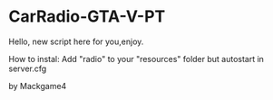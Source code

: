 # CarRadio-GTA-V-PT
Hello, new script here for you,enjoy.

How to instal:
Add "radio" to your "resources" folder
but autostart in server.cfg

by Mackgame4
